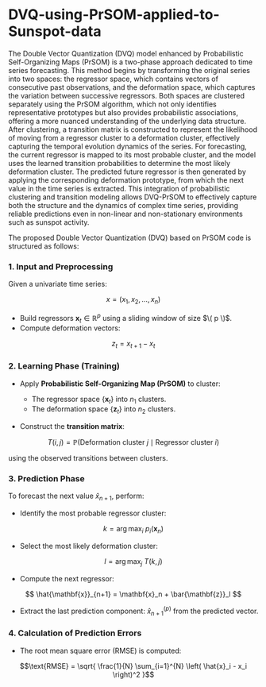 # DVQ-using-PrSOM-applied-to-Sunspot-data
The Double Vector Quantization (DVQ) model enhanced by Probabilistic Self-Organizing Maps (PrSOM) is a two-phase approach dedicated to time series forecasting. This method begins by transforming the original series into two spaces: the regressor space, which contains vectors of consecutive past observations, and the deformation space, which captures the variation between successive regressors. Both spaces are clustered separately using the PrSOM algorithm, which not only identifies representative prototypes but also provides probabilistic associations, offering a more nuanced understanding of the underlying data structure. After clustering, a transition matrix is constructed to represent the likelihood of moving from a regressor cluster to a deformation cluster, effectively capturing the temporal evolution dynamics of the series. For forecasting, the current regressor is mapped to its most probable cluster, and the model uses the learned transition probabilities to determine the most likely deformation cluster. The predicted future regressor is then generated by applying the corresponding deformation prototype, from which the next value in the time series is extracted. This integration of probabilistic clustering and transition modeling allows DVQ-PrSOM to effectively capture both the structure and the dynamics of complex time series, providing reliable predictions even in non-linear and non-stationary environments such as sunspot activity.

The proposed Double Vector Quantization (DVQ) based on PrSOM code is structured as follows:

### 1. Input and Preprocessing

Given a univariate time series:

$$
x = (x_1, x_2, \ldots, x_n)
$$

- Build regressors $\mathbf{x}_t \in \mathbb{R}^p$ using a sliding window of size $\( p \)$.
- Compute deformation vectors:

$$
z_t = x_{t+1} - x_t
$$

### 2. Learning Phase (Training)

- Apply **Probabilistic Self-Organizing Map (PrSOM)** to cluster:
  - The regressor space $\{\mathbf{x}_t\}$ into $n_1$ clusters.
  - The deformation space  $\{ \mathbf{z}_t \}$  into $n_2$ clusters.

- Construct the **transition matrix**:

$$
T(i, j) = \mathbb{P}(\text{Deformation cluster } j \mid \text{Regressor cluster } i)
$$

using the observed transitions between clusters.

### 3. Prediction Phase

To forecast the next value $\hat{x}_{n+1}$, perform:

- Identify the most probable regressor cluster:

$$
k = \arg\max_{i}~p_i(\mathbf{x}_n)
$$

- Select the most likely deformation cluster:

$$
l = \arg\max_{j}~T(k, j)
$$

- Compute the next regressor:

$$
\hat{\mathbf{x}}_{n+1} = \mathbf{x}_n + \bar{\mathbf{z}}_l
$$

- Extract the last prediction component: $\hat{x}_{n+1}^{(p)}$ from the predicted vector.


### 4. Calculation of Prediction Errors
   
- The root mean square error (RMSE) is computed: 

$$\text{RMSE} = \sqrt{ \frac{1}{N} \sum_{i=1}^{N} \left( \hat{x}_i - x_i \right)^2 }$$
